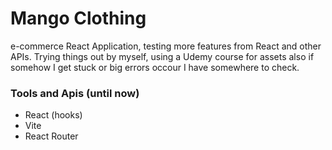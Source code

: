 # Mango Clothing

e-commerce React Application, testing more features from React and other APIs.
Trying things out by myself, using a Udemy course for assets also if somehow I get stuck or big errors occour I have somewhere to check.

### Tools and Apis (until now)

- React (hooks)
- Vite
- React Router

